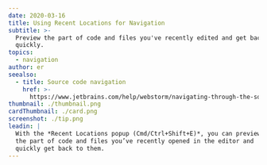 ```yaml
---
date: 2020-03-16
title: Using Recent Locations for Navigation
subtitle: >-
  Preview the part of code and files you've recently edited and get back to them
  quickly.
topics:
  - navigation
author: er
seealso:
  - title: Source code navigation
    href: >-
      https://www.jetbrains.com/help/webstorm/navigating-through-the-source-code.html
thumbnail: ./thumbnail.png
cardThumbnail: ./card.png
screenshot: ./tip.png
leadin: |
  With the *Recent Locations popup (Cmd/Ctrl+Shift+E)*, you can preview 
  the part of code and files you’ve recently opened in the editor and 
  quickly get back to them.
---
```


